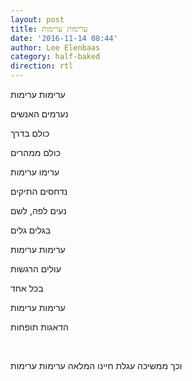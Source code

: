 ```yaml
---
layout: post
title: ערימות ערימות
date: '2016-11-14 08:44'
author: Lee Elenbaas
category: half-baked
direction: rtl
---
```


ערימות ערימות

נערמים האנשים

כולם בדרך

כולם ממהרים

ערימו ערימות

נדחסים התיקים

נעים לפה, לשם

בגלים גלים

ערימות ערימות

עולים הרגשות

בכל אחד

ערימות ערימות

הדאגות תופחות

<br>

וכך ממשיכה עגלת חיינו המלאה
ערימות ערימות
